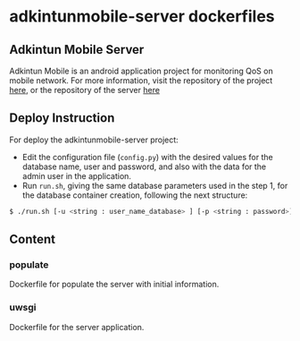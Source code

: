 # adkintunmobile-server dockerfiles

## Adkintun Mobile Server
Adkintun Mobile is an android application project for monitoring QoS on mobile network. For more information, visit the repository of the project [here](https://www.github.com/niclabs/adkintunmobile), or the repository of the server [here](https://www.github.com/niclabs/adkintunmobile-server)

## Deploy Instruction

For deploy the adkintunmobile-server project:

* Edit the configuration file (`config.py`) with the desired values for the database name, user and password, and also with the data for the admin user in the application.
* Run `run.sh`, giving the same database parameters used in the step 1, for the database container creation, following the next structure:


```bash
$ ./run.sh [-u <string : user_name_database> ] [-p <string : password>] [-d <string : database_name>]
```


## Content

### populate
Dockerfile for populate the server with initial information.

### uwsgi
Dockerfile for the server application.

